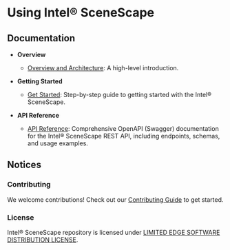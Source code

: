 # Using Intel® SceneScape

## Documentation

- **Overview**
  - [Overview and Architecture](docs/user-guide/Overview.md): A high-level introduction.

- **Getting Started**
  - [Get Started](docs/user-guide/Getting-Started-Guide.md): Step-by-step guide to getting started with the Intel® SceneScape.

- **API Reference**
  - [API Reference](docs/user-guide/api-reference.md): Comprehensive OpenAPI (Swagger) documentation for the Intel® SceneScape REST API, including endpoints, schemas, and usage examples.

## Notices

### Contributing

We welcome contributions! Check out our [Contributing Guide](CONTRIBUTING.md) to get started.

### License

Intel® SceneScape repository is licensed under [LIMITED EDGE SOFTWARE DISTRIBUTION LICENSE](LICENSE).
